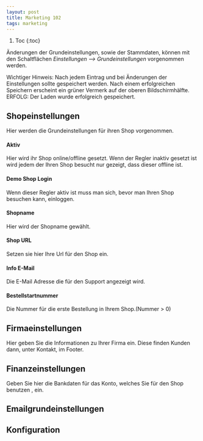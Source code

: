 ```yaml
---
layout: post
title: Marketing 102
tags: marketing
---
```

1. Toc
 {:toc}

Änderungen der Grundeinstellungen, sowie der Stammdaten, können mit den Schaltflächen *Einstellungen --> Grundeinstellungen* vorgenommen werden.

Wichtiger Hinweis:
Nach jedem Eintrag und bei Änderungen der Einstellungen sollte gespeichert werden. Nach einem erfolgreichen Speichern erscheint ein grüner Vermerk auf der oberen Bildschirmhälfte.
ERFOLG: Der Laden wurde erfolgreich gespeichert.

## Shopeinstellungen
Hier werden die Grundeinstellungen für ihren Shop vorgenommen.

#### Aktiv
Hier wird ihr Shop online/offline gesetzt.
Wenn der Regler inaktiv gesetzt ist wird jedem der Ihren Shop besucht nur gezeigt, dass dieser offline ist.
#### Demo Shop Login
Wenn dieser Regler aktiv ist muss man sich, bevor man Ihren Shop besuchen kann, einloggen.
#### Shopname
Hier wird der Shopname gewählt.
#### Shop URL
Setzen sie hier Ihre Url für den Shop ein.
#### Info E-Mail
Die E-Mail Adresse die für den Support angezeigt wird.
#### Bestellstartnummer
Die Nummer für die erste Bestellung in Ihrem Shop.(Nummer  > 0)
## Firmaeinstellungen
Hier geben Sie die Informationen zu Ihrer Firma ein. Diese finden Kunden dann, unter Kontakt, im Footer.
## Finanzeinstellungen
Geben Sie hier die Bankdaten für das Konto, welches Sie für den Shop benutzen , ein.
## Emailgrundeinstellungen

## Konfiguration
